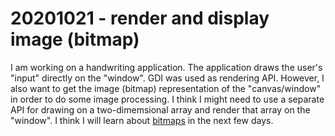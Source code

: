 # 20201021 - render and display image (bitmap)

I am working on a handwriting application. The application draws the user's "input" directly on the "window". GDI was used as rendering API. However, I also want to get the image (bitmap) representation of the "canvas/window" in order to do some image processing. I think I might need to use a separate API for drawing on a two-dimemsional array and render that array on the "window". I think I will learn about [bitmaps](https://docs.microsoft.com/en-us/windows/win32/gdi/bitmaps) in the next few days.

